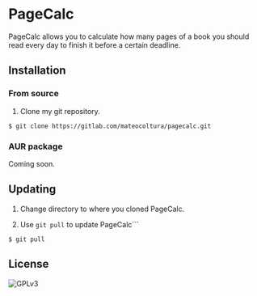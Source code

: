 # PageCalc
PageCalc allows you to calculate how many pages of a book you should read every day to finish it before a certain deadline.

## Installation 

### From source
1. Clone my git repository.
``` 
$ git clone https://gitlab.com/mateocoltura/pagecalc.git
```

### AUR package
Coming soon.

## Updating
1. Change directory to where you cloned PageCalc.

2. Use ```git pull``` to update PageCalc```
```
$ git pull 
```

## License 
![GPLv3](https://www.gnu.org/graphics/gplv3-127x51.png) 
